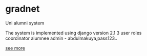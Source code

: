 # gradnet
Uni alumni system


The system is implemented using django version 2.1
3 user roles
coordinator
alumnee
admin - abdulmakuya,pass123..


[see more](https://github.com/abdulmakuya/gradnet/report.md)
